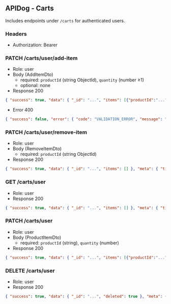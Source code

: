 ## APIDog - Carts

Includes endpoints under `/carts` for authenticated users.

### Headers
- Authorization: Bearer <jwt>

### PATCH /carts/user/add-item
- Role: user
- Body (AddItemDto)
  - required: `productId` (string ObjectId), `quantity` (number ≥1)
  - optional: none
- Response 200
```json
{ "success": true, "data": { "_id": "...", "items": [{"productId":"...","quantity":2}] }, "meta": { "timestamp": "2025-09-30T12:00:00.000Z", "requestId": "req_..." } }
```
- Error 400
```json
{ "success": false, "error": { "code": "VALIDATION_ERROR", "message": "Validation failed", "details": { "productId": [{"message":"must be a valid id","code":"VALIDATION_ERROR_ITEM","value":"bad"}] }, "timestamp": "2025-09-30T12:00:00.000Z", "requestId": "req_...", "path": "/carts/user/add-item", "method": "PATCH" }, "meta": { "suggestions": [] } }
```

### PATCH /carts/user/remove-item
- Role: user
- Body (RemoveItemDto)
  - required: `productId` (string ObjectId)
- Response 200
```json
{ "success": true, "data": { "_id": "...", "items": [] }, "meta": { "timestamp": "2025-09-30T12:00:00.000Z", "requestId": "req_..." } }
```

### GET /carts/user
- Role: user
- Response 200
```json
{ "success": true, "data": { "_id": "...", "items": [] }, "meta": { "timestamp": "2025-09-30T12:00:00.000Z", "requestId": "req_..." } }
```

### PATCH /carts/user
- Role: user
- Body (ProductItemDto)
  - required: `productId` (string), `quantity` (number)
- Response 200
```json
{ "success": true, "data": { "_id": "...", "items": [{"productId":"...","quantity":3}] }, "meta": { "timestamp": "2025-09-30T12:00:00.000Z", "requestId": "req_..." } }
```

### DELETE /carts/user
- Role: user
- Response 200
```json
{ "success": true, "data": { "_id": "...", "deleted": true }, "meta": { "timestamp": "2025-09-30T12:00:00.000Z", "requestId": "req_..." } }
```


